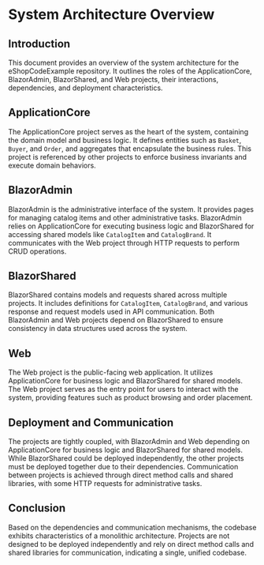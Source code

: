 # System Architecture Overview

## Introduction
This document provides an overview of the system architecture for the eShopCodeExample repository. It outlines the roles of the ApplicationCore, BlazorAdmin, BlazorShared, and Web projects, their interactions, dependencies, and deployment characteristics.

## ApplicationCore
The ApplicationCore project serves as the heart of the system, containing the domain model and business logic. It defines entities such as `Basket`, `Buyer`, and `Order`, and aggregates that encapsulate the business rules. This project is referenced by other projects to enforce business invariants and execute domain behaviors.

## BlazorAdmin
BlazorAdmin is the administrative interface of the system. It provides pages for managing catalog items and other administrative tasks. BlazorAdmin relies on ApplicationCore for executing business logic and BlazorShared for accessing shared models like `CatalogItem` and `CatalogBrand`. It communicates with the Web project through HTTP requests to perform CRUD operations.

## BlazorShared
BlazorShared contains models and requests shared across multiple projects. It includes definitions for `CatalogItem`, `CatalogBrand`, and various response and request models used in API communication. Both BlazorAdmin and Web projects depend on BlazorShared to ensure consistency in data structures used across the system.

## Web
The Web project is the public-facing web application. It utilizes ApplicationCore for business logic and BlazorShared for shared models. The Web project serves as the entry point for users to interact with the system, providing features such as product browsing and order placement.

## Deployment and Communication
The projects are tightly coupled, with BlazorAdmin and Web depending on ApplicationCore for business logic and BlazorShared for shared models. While BlazorShared could be deployed independently, the other projects must be deployed together due to their dependencies. Communication between projects is achieved through direct method calls and shared libraries, with some HTTP requests for administrative tasks.

## Conclusion
Based on the dependencies and communication mechanisms, the codebase exhibits characteristics of a monolithic architecture. Projects are not designed to be deployed independently and rely on direct method calls and shared libraries for communication, indicating a single, unified codebase.

